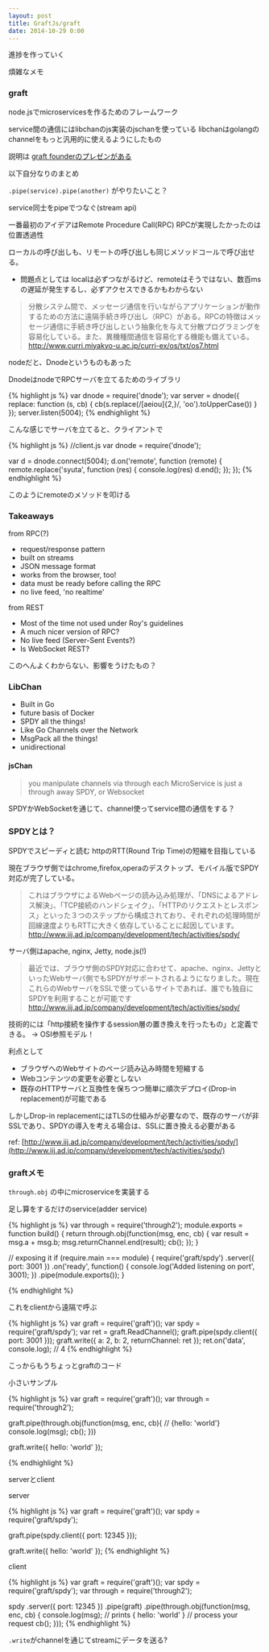 ```yaml
---
layout: post
title: GraftJs/graft
date: 2014-10-29 0:00
---
```


進捗を作っていく

煩雑なメモ

### graft

node.jsでmicroservicesを作るためのフレームワーク

service間の通信にはlibchanのjs実装のjschanを使っている
libchanはgolangのchannelをもっと汎用的に使えるようにしたもの

説明は [graft founderのプレゼンがある](http://mcollina.github.io/nodeconfeu-2014-full-stack-through-microservices/ )


以下自分なりのまとめ

`.pipe(service).pipe(another)` がやりたいこと？

service同士をpipeでつなぐ(stream api)

一番最初のアイデアはRemote Procedure Call(RPC)
RPCが実現したかったのは位置透過性

ローカルの呼び出しも、リモートの呼び出しも同じメソッドコールで呼び出せる。

* 問題点としては
localは必ずつながるけど、remoteはそうではない、数百msの遅延が発生するし、必ずアクセスできるかもわからない

> 分散システム間で、メッセージ通信を行いながらアプリケーションが動作するための方法に遠隔手続き呼び出し（RPC）がある。RPCの特徴はメッセージ通信に手続き呼び出しという抽象化を与えて分散プログラミングを容易化している。また、異機種間通信を容易化する機能も備えている。
http://www.curri.miyakyo-u.ac.jp/curri-ex/os/txt/os7.html


nodeだと、Dnodeというものもあった

DnodeはnodeでRPCサーバを立てるためのライブラリ

{% highlight js %}
var dnode = require('dnode');
var server = dnode({
    replace: function (s, cb) {
        cb(s.replace(/[aeiou]{2,}/, 'oo').toUpperCase())
    }
});
server.listen(5004);
{% endhighlight %}

こんな感じでサーバを立てると、クライアントで

{% highlight js %}
//client.js
var dnode = require('dnode');

var d = dnode.connect(5004);
d.on('remote', function (remote) {
    remote.replace('syuta', function (res) {
     console.log(res)
        d.end();
    });
});
{% endhighlight %}

このようにremoteのメソッドを叩ける


### Takeaways

from RPC(?)

- request/response pattern
- built on streams
- JSON message format
- works from the browser, too!
- data must be ready before calling the RPC
- no live feed, 'no realtime'

from REST

- Most of the time not used under Roy's guidelines
- A much nicer version of RPC?
- No live feed (Server-Sent Events?)
- Is WebSocket REST?

このへんよくわからない、影響をうけたもの？


### LibChan

- Built in Go
- future basis of Docker
- SPDY all the things!
- Like Go Channels over the Network
- MsgPack all the things!
- unidirectional


#### jsChan

> you manipulate channels via through each MicroService is just a through away SPDY, or Websocket

SPDYかWebSocketを通じて、channel使ってservice間の通信をする？

### SPDYとは？

SPDYでスピーディと読む
httpのRTT(Round Trip Time)の短縮を目指している

現在ブラウザ側ではchrome,firefox,operaのデスクトップ、モバイル版でSPDY対応が完了している。

> これはブラウザによるWebページの読み込み処理が、「DNSによるアドレス解決」、「TCP接続のハンドシェイク」、「HTTPのリクエストとレスポンス」といった３つのステップから構成されており、それぞれの処理時間が回線速度よりもRTTに大きく依存していることに起因しています。
http://www.iij.ad.jp/company/development/tech/activities/spdy/


サーバ側はapache, nginx, Jetty, node.js(!)

> 最近では、ブラウザ側のSPDY対応に合わせて、apache、nginx、JettyといったWebサーバ側でもSPDYがサポートされるようになりました。現在これらのWebサーバをSSLで使っているサイトであれば、誰でも独自にSPDYを利用することが可能です
http://www.iij.ad.jp/company/development/tech/activities/spdy/

技術的には「http接続を操作するsession層の置き換えを行ったもの」と定義できる。
→  OSI参照モデル！


利点として

- ブラウザへのWebサイトのページ読み込み時間を短縮する
- Webコンテンツの変更を必要としない
- 既存のHTTPサーバと互換性を保ちつつ簡単に順次デプロイ(Drop-in replacement)が可能である

しかしDrop-in replacementにはTLSの仕組みが必要なので、既存のサーバが非SSLであり、SPDYの導入を考える場合は、SSLに置き換える必要がある

ref: [http://www.iij.ad.jp/company/development/tech/activities/spdy/](http://www.iij.ad.jp/company/development/tech/activities/spdy/)




### graftメモ

`through.obj` の中にmicroserviceを実装する

足し算をするだけのservice(adder service)

{% highlight js %}
var through = require('through2');
module.exports = function build() {
  return through.obj(function(msg, enc, cb) {
    var result = msg.a + msg.b;
    msg.returnChannel.end(result);
    cb();
  });
}

// exposing it
if (require.main === module) {
  require('graft/spdy')
    .server({ port: 3001 })
    .on('ready', function() {
      console.log('Added listening on port', 3001);
    })
    .pipe(module.exports());
}

{% endhighlight %}

これをclientから遠隔で呼ぶ

{% highlight js %}
var graft = require('graft')();
var spdy  = require('graft/spdy');
var ret   = graft.ReadChannel();
graft.pipe(spdy.client({ port: 3001 }));
graft.write({
  a: 2,
  b: 2,
  returnChannel: ret
});
ret.on('data', console.log); // 4
{% endhighlight %}



こっからもうちょっとgraftのコード

小さいサンプル

{% highlight js %}
var graft = require('graft')();
var through = require('through2');


graft.pipe(through.obj(function(msg, enc, cb){
  // {hello: 'world'}
  console.log(msg);
  cb();
}))

graft.write({ hello: 'world' });

{% endhighlight %}



serverとclient

server

{% highlight js %}
var graft = require('graft')();
var spdy = require('graft/spdy');

graft.pipe(spdy.client({ port: 12345 }));

graft.write({ hello: 'world' });
{% endhighlight %}

client

{% highlight js %}
var graft = require('graft')();
var spdy = require('graft/spdy');
var through = require('through2');

spdy
  .server({ port: 12345 })
  .pipe(graft)
  .pipe(through.obj(function(msg, enc, cb) {
    console.log(msg); // prints { hello: 'world' }
    // process your request
    cb();
  }));
{% endhighlight %}


`.write`がchannelを通じてstreamにデータを送る?

